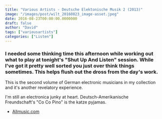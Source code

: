 ```yaml
---
title: "Various Artists - Deutsche Elektonische Musik 2 (2013)"
image: "/images/post/wilt_20160823_image-asset.jpeg"
date: 2016-08-23T00:00:00.0000000
draft: false
author: "David"
tags: ["variousartists"]
categories: ["Listen"]
---
```

### I needed some thinking time this afternoon while working out what to play at tonight's "Shut Up And Listen" session. While I've got it pretty well sorted you just over think things sometimes. This helps flush out the dross from the day's work.

 This is the second volume of German electronic musicians in my collection and it's another revelatory experience. 

 I'm still an electronica junky at heart. Deutsch-Amerikanische Freundschaft's "Co Co Pino" is the katze pyjamas.

-  [Allmusic.com](http://www.allmusic.com/album/deutsche-elektronische-musik-vol-2-mw0002481539)